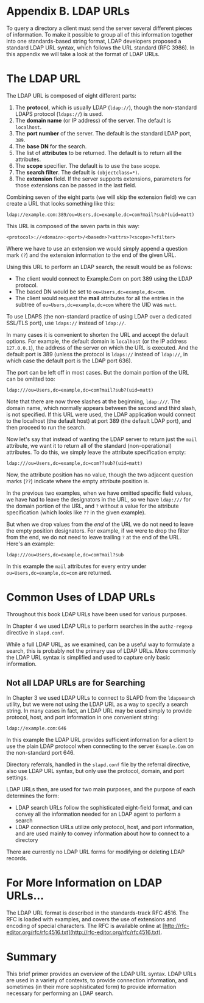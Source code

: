 # Appendix B. LDAP URLs

To query a directory a client must send the server several different pieces of information. To make it possible to group all of this information together into one standards-based string format, LDAP developers proposed a standard LDAP URL syntax, which follows the URL standard (RFC 3986). In this appendix we will take a look at the format of LDAP URLs.

# The LDAP URL

The LDAP URL is composed of eight different parts:

1.  The **protocol**, which is usually LDAP (`ldap://`), though the non-standard LDAPS protocol (`ldaps://`) is used.
2.  The **domain name** (or IP address) of the server. The default is `localhost`.
3.  The **port number** of the server. The default is the standard LDAP port, `389`.
4.  The **base DN** for the search.
5.  The list of **attributes** to be returned. The default is to return all the attributes.
6.  The **scope** specifier. The default is to use the `base` scope.
7.  The **search filter**. The default is `(objectclass=*)`.
8.  The **extension** field. If the server supports extensions, parameters for those extensions can be passed in the last field.

Combining seven of the eight parts (we will skip the extension field) we can create a URL that looks something like this:

```
ldap://example.com:389/ou=Users,dc=example,dc=com?mail?sub?(uid=matt)
```

This URL is composed of the seven parts in this way:

```
<protocol>://<domain>:<port>/<basedn>?<attrs>?<scope>?<filter>
```

Where we have to use an extension we would simply append a question mark `(?`) and the extension information to the end of the given URL.

Using this URL to perform an LDAP search, the result would be as follows:

*   The client would connect to Example.Com on port 389 using the LDAP protocol.
*   The based DN would be set to `ou=Users,dc=example,dc=com`.
*   The client would request the **mail** attributes for all the entries in the subtree of `ou=Users,dc=example,dc=com` where the UID was `matt`.

To use LDAPS (the non-standard practice of using LDAP over a dedicated SSL/TLS port), use `ldaps://` instead of `ldap://`.

In many cases it is convenient to shorten the URL and accept the default options. For example, the default domain is `localhost` (or the IP address `127.0.0.1`), the address of the server on which the URL is executed. And the default port is 389 (unless the protocol is `ldaps://` instead of `ldap://`, in which case the default port is the LDAP port 636).

The port can be left off in most cases. But the domain portion of the URL can be omitted too:

```
ldap:///ou=Users,dc=example,dc=com?mail?sub?(uid=matt)
```

Note that there are now three slashes at the beginning, `ldap:///`. The domain name, which normally appears between the second and third slash, is not specified. If this URL were used, the LDAP application would connect to the localhost (the default host) at port 389 (the default LDAP port), and then proceed to run the search.

Now let's say that instead of wanting the LDAP server to return just the `mail` attribute, we want it to return all of the standard (non-operational) attributes. To do this, we simply leave the attribute specification empty:

```
ldap:///ou=Users,dc=example,dc=com??sub?(uid=matt)
```

Now, the attribute position has no value, though the two adjacent question marks (`??`) indicate where the empty attribute position is.

In the previous two examples, when we have omitted specific field values, we have had to leave the designators in the URL, so we have `ldap:///` for the domain portion of the URL, and `?` without a value for the attribute specification (which looks like `??` in the given example).

But when we drop values from the *end* of the URL we do not need to leave the empty position designators. For example, if we were to drop the filter from the end, we do not need to leave trailing `?` at the end of the URL. Here's an example:

```
ldap:///ou=Users,dc=example,dc=com?mail?sub
```

In this example the `mail` attributes for every entry under `ou=Users,dc=example,dc=com` are returned.

# Common Uses of LDAP URLs

Throughout this book LDAP URLs have been used for various purposes.

In Chapter 4 we used LDAP URLs to perform searches in the `authz-regexp` directive in `slapd.conf`.

While a full LDAP URL, as we examined, can be a useful way to formulate a search, this is probably not the primary use of LDAP URLs. More commonly the LDAP URL syntax is simplified and used to capture only basic information.

## Not all LDAP URLs are for Searching

In Chapter 3 we used LDAP URLs to connect to SLAPD from the `ldapsearch` utility, but we were not using the LDAP URL as a way to specify a search string. In many cases in fact, an LDAP URL may be used simply to provide protocol, host, and port information in one convenient string:

```
ldap://example.com:646
```

In this example the LDAP URL provides sufficient information for a client to use the plain LDAP protocol when connecting to the server `Example.Com` on the non-standard port 646.

Directory referrals, handled in the `slapd.conf` file by the referral directive, also use LDAP URL syntax, but only use the protocol, domain, and port settings.

LDAP URLs then, are used for two main purposes, and the purpose of each determines the form:

*   LDAP search URLs follow the sophisticated eight-field format, and can convey all the information needed for an LDAP agent to perform a search
*   LDAP connection URLs utilize only protocol, host, and port information, and are used mainly to convey information about how to connect to a directory

There are currently no LDAP URL forms for modifying or deleting LDAP records.

# For More Information on LDAP URLs...

The LDAP URL format is described in the standards-track RFC 4516\. The RFC is loaded with examples, and covers the use of extensions and encoding of special characters. The RFC is available online at [http://rfc-editor.org/rfc/rfc4516.txt](http://rfc-editor.org/rfc/rfc4516.txt).

# Summary

This brief primer provides an overview of the LDAP URL syntax. LDAP URLs are used in a variety of contexts, to provide connection information, and sometimes (in their more sophisticated form) to provide information necessary for performing an LDAP search.